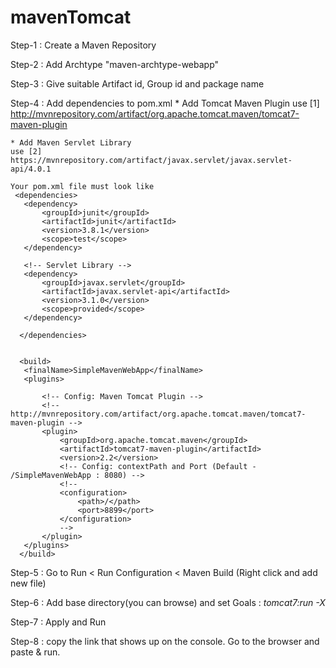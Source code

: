 # mavenTomcat

Step-1 : Create a Maven Repository

Step-2 : Add Archtype "maven-archtype-webapp"

Step-3 : Give suitable Artifact id, Group id and package name

Step-4 : Add dependencies to pom.xml
    * Add Tomcat Maven Plugin 
    use [1] http://mvnrepository.com/artifact/org.apache.tomcat.maven/tomcat7-maven-plugin
    
    * Add Maven Servlet Library
    use [2] https://mvnrepository.com/artifact/javax.servlet/javax.servlet-api/4.0.1
    
    Your pom.xml file must look like
     <dependencies>
       <dependency>
           <groupId>junit</groupId>
           <artifactId>junit</artifactId>
           <version>3.8.1</version>
           <scope>test</scope>
       </dependency>
 
       <!-- Servlet Library -->
       <dependency>
           <groupId>javax.servlet</groupId>
           <artifactId>javax.servlet-api</artifactId>
           <version>3.1.0</version>
           <scope>provided</scope>
       </dependency>
        
      </dependencies>
    
 
      <build>
       <finalName>SimpleMavenWebApp</finalName>
       <plugins>
        
           <!-- Config: Maven Tomcat Plugin -->
           <!-- http://mvnrepository.com/artifact/org.apache.tomcat.maven/tomcat7-maven-plugin -->
           <plugin>
               <groupId>org.apache.tomcat.maven</groupId>
               <artifactId>tomcat7-maven-plugin</artifactId>
               <version>2.2</version>
               <!-- Config: contextPath and Port (Default - /SimpleMavenWebApp : 8080) -->
               <!--
               <configuration>
                   <path>/</path>
                   <port>8899</port>
               </configuration>
               --> 
           </plugin>
       </plugins>
      </build>
   
Step-5 : Go to Run < Run Configuration < Maven Build (Right click and add new file)

Step-6 : Add base directory(you can browse) and set Goals : *tomcat7:run -X*

Step-7 : Apply and Run

Step-8 : copy the link that shows up on the console. Go to the browser and paste & run.
